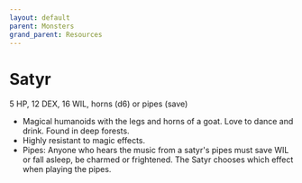 ```yaml
---
layout: default
parent: Monsters
grand_parent: Resources
---
```


# Satyr

5 HP, 12 DEX, 16 WIL, horns (d6) or pipes (save)

- Magical humanoids with the legs and horns of a goat. Love to dance and drink. Found in deep forests.
- Highly resistant to magic effects.
- Pipes: Anyone who hears the music from a satyr's pipes must save WIL or fall asleep, be charmed or frightened. The Satyr chooses which effect when playing the pipes.



